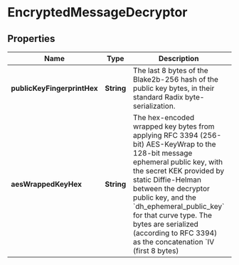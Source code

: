 

# EncryptedMessageDecryptor


## Properties

| Name | Type | Description | Notes |
|------------ | ------------- | ------------- | -------------|
|**publicKeyFingerprintHex** | **String** | The last 8 bytes of the Blake2b-256 hash of the public key bytes, in their standard Radix byte-serialization. |  |
|**aesWrappedKeyHex** | **String** | The hex-encoded wrapped key bytes from applying RFC 3394 (256-bit) AES-KeyWrap to the 128-bit message ephemeral public key, with the secret KEK provided by static Diffie-Helman between the decryptor public key, and the &#x60;dh_ephemeral_public_key&#x60; for that curve type. The bytes are serialized (according to RFC 3394) as the concatenation &#x60;IV (first 8 bytes) || Cipher (wrapped 128-bit key, encoded as two 64-bit blocks)&#x60;.  |  |



